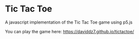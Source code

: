 # Tic Tac Toe


A javascript implementation of the Tic Tac Toe game using p5.js

You can play the game here: https://daviddz7.github.io/tictactoe/
